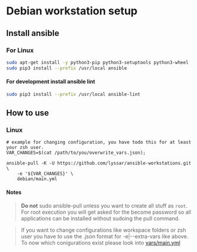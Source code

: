 # Debian workstation setup

## Install ansible

### For Linux

```bash
sudo apt-get install -y python3-pip python3-setuptools python3-wheel
sudo pip3 install --prefix /usr/local ansible
```

#### For development install ansible lint

```bash
sudo pip3 install --prefix /usr/local ansible-lint
```

## How to use

### Linux 
```
# example for changing configuration, you have todo this for at least your zsh user.
VAR_CHANGES=$(cat /path/to/you/overwrite_vars.json);

ansible-pull -K -U https://github.com/lyssar/ansible-workstations.git \
    -e '${VAR_CHANGES}' \
    debian/main.yml
```

#### Notes
> **Do not** sudo ansible-pull unless you want to create all stuff as `root`. For root execution you will get asked for the become password so all applications can be installed without sudoing the pull command.

> If you want to change configurations like workspace folders or zsh user you have to use the .json format for -e|--extra-vars like above. To now which conigurations exist please look into [vars/main.yml](./vars/main.yml)
